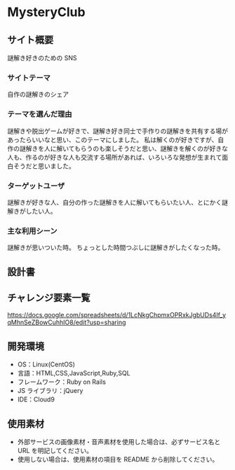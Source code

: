 # MysteryClub

## サイト概要

謎解き好きのための SNS

### サイトテーマ

自作の謎解きのシェア

### テーマを選んだ理由

謎解きや脱出ゲームが好きで、謎解き好き同士で手作りの謎解きを共有する場があったらいいなと思い、このテーマにしました。
私は解くのが好きですが、自作の謎解きを人に解いてもらうのも楽しそうだと思い、謎解きを解くのが好きな人も、作るのが好きな人も交流する場所があれば、いろいろな発想が生まれて面白そうだと思いました。

### ターゲットユーザ

謎解きが好きな人、自分の作った謎解きを人に解いてもらいたい人、とにかく謎解きがしたい人。

### 主な利用シーン

謎解きが思いついた時。
ちょっとした時間つぶしに謎解きがしたくなった時。

## 設計書

## チャレンジ要素一覧

https://docs.google.com/spreadsheets/d/1LcNkgChpmxOPRxkJgbUDs4If_yqMhnSeZBowCuhhIO8/edit?usp=sharing

## 開発環境

- OS：Linux(CentOS)
- 言語：HTML,CSS,JavaScript,Ruby,SQL
- フレームワーク：Ruby on Rails
- JS ライブラリ：jQuery
- IDE：Cloud9

## 使用素材

- 外部サービスの画像素材・音声素材を使用した場合は、必ずサービス名と URL を明記してください。
- 使用しない場合は、使用素材の項目を README から削除してください。
